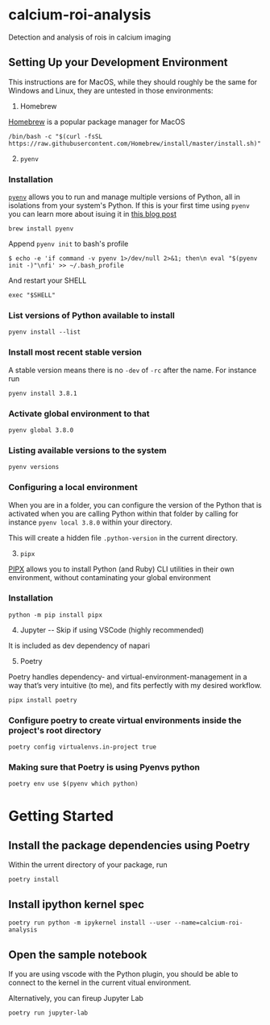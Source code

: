 # calcium-roi-analysis

Detection and analysis of rois in calcium imaging

## Setting Up your Development Environment

This instructions are for MacOS, while they should roughly be the same for Windows and Linux, they are untested in those environments:

1. Homebrew

[Homebrew](https://brew.sh) is a popular package manager for MacOS

`/bin/bash -c "$(curl -fsSL https://raw.githubusercontent.com/Homebrew/install/master/install.sh)"`

2. `pyenv`

### Installation

[`pyenv`](https://github.com/pyenv/pyenv) allows you to run and manage multiple versions of Python, all in isolations from your system's Python.
If this is your first time using `pyenv` you can learn more about isuing it in [this blog post](https://realpython.com/intro-to-pyenv/#exploring-pyenv-commands)

`brew install pyenv`

Append `pyenv init` to bash's profile

`$ echo -e 'if command -v pyenv 1>/dev/null 2>&1; then\n eval "$(pyenv init -)"\nfi' >> ~/.bash_profile`

And restart your SHELL

`exec "$SHELL"`

### List versions of Python available to install

`pyenv install --list`

### Install most recent stable version

A stable version means there is no `-dev` of `-rc` after the name. For instance run

`pyenv install 3.8.1`

### Activate global environment to that

`pyenv global 3.8.0`

### Listing available versions to the system

`pyenv versions`

### Configuring a local environment

When you are in a folder, you can configure the version of the Python that is activated when you are calling Python within that folder by calling for instance `pyenv local 3.8.0` within your directory.

This will create a hidden file `.python-version` in the current directory.

3. `pipx`

[PIPX](https://github.com/pipxproject/pipx) allows you to install Python (and Ruby) CLI utilities in their own environment, without contaminating your global environment

### Installation

`python -m pip install pipx`

4. Jupyter -- Skip if using VSCode (highly recommended)

It is included as dev dependency of napari

5. Poetry

Poetry handles dependency- and virtual-environment-management in a way that’s very intuitive (to me), and fits perfectly with my desired workflow.

`pipx install poetry`

### Configure poetry to create virtual environments inside the project's root directory

`poetry config virtualenvs.in-project true`

### Making sure that Poetry is using Pyenvs python

`poetry env use $(pyenv which python)`

# Getting Started

## Install the package dependencies using Poetry

Within the urrent directory of your package, run

`poetry install`

## Install ipython kernel spec

`poetry run python -m ipykernel install --user --name=calcium-roi-analysis`

## Open the sample notebook

If you are using vscode with the Python plugin, you should be able to connect to the kernel in the current vitual environment.

Alternatively, you can fireup Jupyter Lab

`poetry run jupyter-lab`
